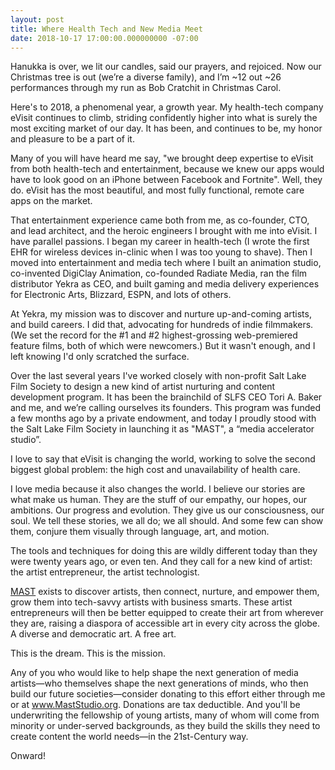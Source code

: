 ```yaml
---
layout: post
title: Where Health Tech and New Media Meet
date: 2018-10-17 17:00:00.000000000 -07:00
---
```

Hanukka is over, we lit our candles, said our prayers, and rejoiced. Now our Christmas tree is out (we’re a diverse family), and I’m ~12 out ~26 performances through my run as Bob Cratchit in Christmas Carol.

Here's to 2018, a phenomenal year, a growth year. My health-tech company eVisit continues to climb, striding confidently higher into what is surely the most exciting market of our day. It has been, and continues to be, my honor and pleasure to be a part of it.

Many of you will have heard me say, "we brought deep expertise to eVisit from both health-tech and entertainment, because we knew our apps would have to look good on an iPhone between Facebook and Fortnite". Well, they do. eVisit has the most beautiful, and most fully functional, remote care apps on the market.

That entertainment experience came both from me, as co-founder, CTO, and lead architect, and the heroic engineers I brought with me into eVisit. I have parallel passions. I began my career in health-tech (I wrote the first EHR for wireless devices in-clinic when I was too young to shave). Then I moved into entertainment and media tech where I built an animation studio, co-invented DigiClay Animation, co-founded Radiate Media, ran the film distributor Yekra as CEO, and built gaming and media delivery experiences for Electronic Arts, Blizzard, ESPN, and lots of others.

At Yekra, my mission was to discover and nurture up-and-coming artists, and build careers. I did that, advocating for hundreds of indie filmmakers. (We set the record for the #1 and #2 highest-grossing web-premiered feature films, both of which were newcomers.) But it wasn't enough, and I left knowing I'd only scratched the surface.

Over the last several years I've worked closely with non-profit Salt Lake Film Society to design a new kind of artist nurturing and content development program. It has been the brainchild of SLFS CEO Tori A. Baker and me, and we’re calling ourselves its founders. This program was funded a few months ago by a private endowment, and today I proudly stood with the Salt Lake Film Society in launching it as "MAST", a “media accelerator studio”.

I love to say that eVisit is changing the world, working to solve the second biggest global problem: the high cost and unavailability of health care.

I love media because it also changes the world. I believe our stories are what make us human. They are the stuff of our empathy, our hopes, our ambitions. Our progress and evolution. They give us our consciousness, our soul. We tell these stories, we all do; we all should. And some few can show them, conjure them visually through language, art, and motion.

The tools and techniques for doing this are wildly different today than they were twenty years ago, or even ten. And they call for a new kind of artist: the artist entrepreneur, the artist technologist.

[MAST](https://maststudio.org) exists to discover artists, then connect, nurture, and empower them, grow them into tech-savvy artists with business smarts. These artist entrepreneurs will then be better equipped to create their art from wherever they are, raising a diaspora of accessible art in every city across the globe. A diverse and democratic art. A free art.

This is the dream. This is the mission.

Any of you who would like to help shape the next generation of media artists—who themselves shape the next generations of minds, who then build our future societies—consider donating to this effort either through me or at www.MastStudio.org. Donations are tax deductible. And you'll be underwriting the fellowship of young artists, many of whom will come from minority or under-served backgrounds, as they build the skills they need to create content the world needs—in the 21st-Century way.

Onward!

